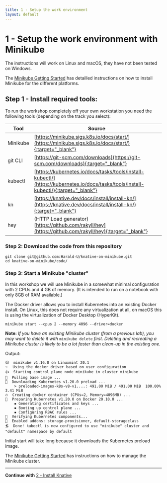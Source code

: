 ```yaml
---
title: 1 - Setup the work environment
layout: default
---
```


# 1 - Setup the work environment with Minikube

The instructions will work on Linux and macOS, they have not been tested on Windows.

The [Minikube Getting Started](https://minikube.sigs.k8s.io/docs/start/) has detailled instructions on how to install Minikube for the different platforms.

## Step 1 - Install required tools:

To run the workshop completely off your own workstation you need the following tools (depending on the track you select):

Tool  |Source       
----------------|----
Minikube|[https://minikube.sigs.k8s.io/docs/start/](https://minikube.sigs.k8s.io/docs/start/){:target="_blank"}
git CLI|[https://git-scm.com/downloads](https://git-scm.com/downloads){:target="_blank"} 
kubectl|[https://kubernetes.io/docs/tasks/tools/install-kubectl/](https://kubernetes.io/docs/tasks/tools/install-kubectl/){:target="_blank"}
kn|[https://knative.dev/docs/install/install-kn/](https://knative.dev/docs/install/install-kn/){:target="_blank"}
hey|(HTTP Load generator) [https://github.com/rakyll/hey](https://github.com/rakyll/hey){:target="_blank"}

### Step 2: Download the code from this repository

```
git clone git@github.com:Harald-U/knative-on-minikube.git
cd knative-on-minikube/code/
```

### Step 3: Start a Minikube "cluster"

In this workshop we will use Minikube in a somewhat minimal configuration with 2 CPUs and 4 GB of memory. (It is intended to run on a notebook with only 8GB of RAM available.)

The Docker driver allows you to install Kubernetes into an existing Docker install. On Linux, this does not require any virtualization at all, on macOS this is using the virtualization of Docker Desktop (HyperKit). 

```
minikube start --cpus 2 --memory 4096 --driver=docker
```

**Note:** _If you have an existing Minikube cluster (from a previous lab), you may want to delete it with_ `minikube delete` _first. Deleting and recreating a Minikube cluster is likely to be a lot faster than clean-up in the existing one._ 


Output:

```
😄  minikube v1.16.0 on Linuxmint 20.1
✨  Using the docker driver based on user configuration
👍  Starting control plane node minikube in cluster minikube
🚜  Pulling base image ...
💾  Downloading Kubernetes v1.20.0 preload ...
    > preloaded-images-k8s-v8-v1....: 491.00 MiB / 491.00 MiB  100.00% 3.41 MiB
🔥  Creating docker container (CPUs=2, Memory=4096MB) ...
🐳  Preparing Kubernetes v1.20.0 on Docker 20.10.0 ...
    ▪ Generating certificates and keys ...
    ▪ Booting up control plane ...
    ▪ Configuring RBAC rules ...
🔎  Verifying Kubernetes components...
🌟  Enabled addons: storage-provisioner, default-storageclass
🏄  Done! kubectl is now configured to use "minikube" cluster and "default" namespace by default
```

Initial start will take long because it downloads the Kubernetes preload image. 

The [Minikube Getting Started](https://minikube.sigs.k8s.io/docs/start/) has instructions on how to manage the Minikube cluster.

---

**Continue with** [2 - Install Knative](../workshop/2-InstallKnative.md)
